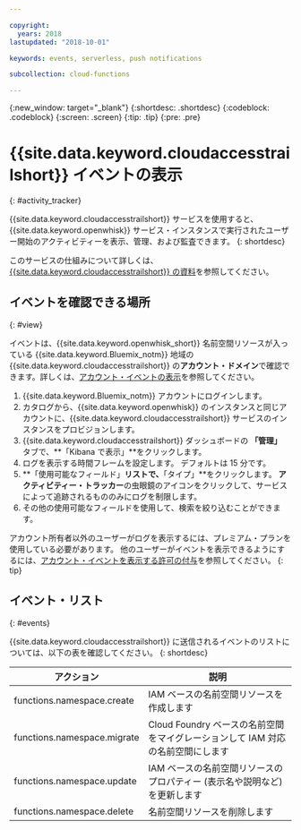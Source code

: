 ```yaml
---

copyright:
  years: 2018
lastupdated: "2018-10-01"

keywords: events, serverless, push notifications

subcollection: cloud-functions

---
```


{:new_window: target="_blank"}
{:shortdesc: .shortdesc}
{:codeblock: .codeblock}
{:screen: .screen}
{:tip: .tip}
{:pre: .pre}


# {{site.data.keyword.cloudaccesstrailshort}} イベントの表示
{: #activity_tracker}

{{site.data.keyword.cloudaccesstrailshort}} サービスを使用すると、{{site.data.keyword.openwhisk}} サービス・インスタンスで実行されたユーザー開始のアクティビティーを表示、管理、および監査できます。
{: shortdesc}


このサービスの仕組みについて詳しくは、[{{site.data.keyword.cloudaccesstrailshort}} の資料](/docs/services/cloud-activity-tracker?topic=cloud-activity-tracker-getting-started-with-cla)を参照してください。


## イベントを確認できる場所
{: #view}

イベントは、{{site.data.keyword.openwhisk_short}} 名前空間リソースが入っている {{site.data.keyword.Bluemix_notm}} 地域の {{site.data.keyword.cloudaccesstrailshort}} の**アカウント・ドメイン**で確認できます。詳しくは、[アカウント・イベントの表示](/docs/services/cloud-activity-tracker/how-to/manage-events-ui?topic=cloud-activity-tracker-view_acc_events)を参照してください。

1. {{site.data.keyword.Bluemix_notm}} アカウントにログインします。
2. カタログから、{{site.data.keyword.openwhisk}} のインスタンスと同じアカウントに、{{site.data.keyword.cloudaccesstrailshort}} サービスのインスタンスをプロビジョンします。
3. {{site.data.keyword.cloudaccesstrailshort}} ダッシュボードの **「管理」** タブで、**「Kibana で表示」**をクリックします。
4. ログを表示する時間フレームを設定します。 デフォルトは 15 分です。
5. **「使用可能なフィールド」**リストで、**「タイプ」**をクリックします。 **アクティビティー・トラッカー**の虫眼鏡のアイコンをクリックして、サービスによって追跡されるもののみにログを制限します。
6. その他の使用可能なフィールドを使用して、検索を絞り込むことができます。

アカウント所有者以外のユーザーがログを表示するには、プレミアム・プランを使用している必要があります。 他のユーザーがイベントを表示できるようにするには、[アカウント・イベントを表示する許可の付与](/docs/services/cloud-activity-tracker/how-to?topic=cloud-activity-tracker-grant_permissions#grant_permissions)を参照してください。
{: tip}


## イベント・リスト
{: #events}

{{site.data.keyword.cloudaccesstrailshort}} に送信されるイベントのリストについては、以下の表を確認してください。
{: shortdesc}

<table>
  <thead>
    <tr>
      <th>アクション</th>
      <th>説明</th>
    </tr>
  </thead>
  <tbody>
    <tr>
      <td>functions.namespace.create</td>
      <td>IAM ベースの名前空間リソースを作成します</td>
    </tr>
    <tr>
      <td>functions.namespace.migrate</td>
      <td>Cloud Foundry ベースの名前空間をマイグレーションして IAM 対応の名前空間にします</td>
    </tr>
    <tr>
      <td>functions.namespace.update</td>
      <td>IAM ベースの名前空間リソースのプロパティー (表示名や説明など) を更新します</td>
    </tr>
    <tr>
      <td>functions.namespace.delete</td>
      <td>名前空間リソースを削除します</td>
    </tr>
  </tbody>
</table>

